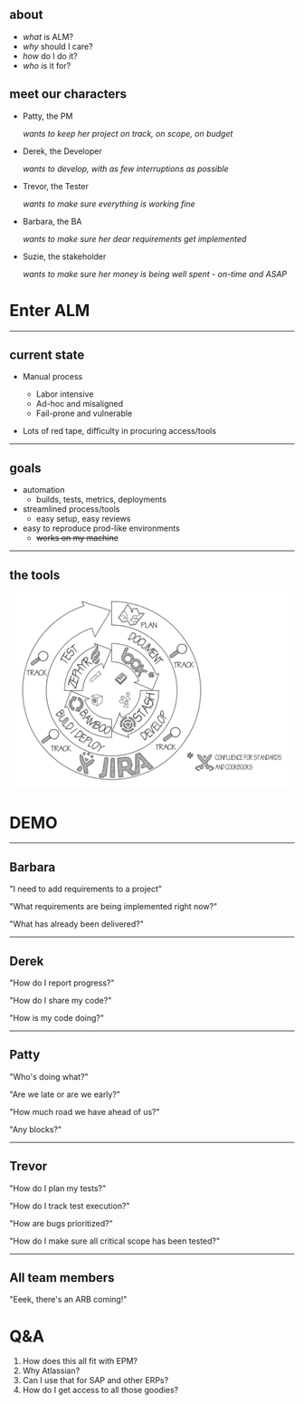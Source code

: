 ## about

* *what* is ALM?
* *why* should I care?
* *how* do I do it?
* *who* is it for?


## meet our characters
* Patty, the PM
	
	*wants to keep her project on track, on scope, on budget*

* Derek, the Developer

	*wants to develop, with as few interruptions as possible*

* Trevor, the Tester

	*wants to make sure everything is working fine*

* Barbara, the BA

	*wants to make sure her dear requirements get implemented*

* Suzie, the stakeholder

	*wants to make sure her money is being well spent - on-time and ASAP*



# Enter ALM

---

## current state

* Manual process
  - Labor intensive
  - Ad-hoc and misaligned
  - Fail-prone and vulnerable

* Lots of red tape, difficulty in procuring access/tools

---

## goals
* automation
  -  builds, tests, metrics, deployments
* streamlined process/tools
  - easy setup, easy reviews
* easy to reproduce prod-like environments
  - ~~works on my machine~~

---

## the tools
![ALM](images/ALM.png)


# DEMO

---

## Barbara

"I need to add requirements to a project"

"What requirements are being implemented right now?"

"What has already been delivered?"

---

## Derek
"How do I report progress?"

"How do I share my code?"

"How is my code doing?"

---

## Patty

"Who's doing what?"

"Are we late or are we early?"

"How much road we have ahead of us?"

"Any blocks?"

---

## Trevor

"How do I plan my tests?"

"How do I track test execution?"

"How are bugs prioritized?"

"How do I make sure all critical scope has been tested?"

---

## All team members

"Eeek, there's an ARB coming!"


Q&A
===

1. How does this all fit with EPM?
2. Why Atlassian?
3. Can I use that for SAP and other ERPs?
4. How do I get access to all those goodies?